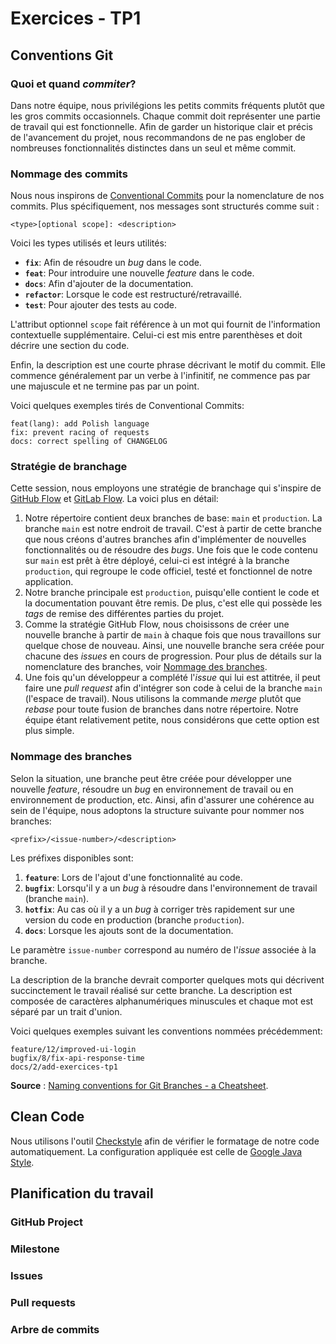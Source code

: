 # Exercices - TP1

## Conventions Git

### Quoi et quand *commiter*?

Dans notre équipe, nous privilégions les petits commits fréquents plutôt que les gros commits occasionnels. Chaque commit doit représenter une partie de travail qui est fonctionnelle. Afin de garder un historique clair et précis de l'avancement du projet, nous recommandons de ne pas englober de nombreuses fonctionnalités distinctes dans un seul et même commit.

### Nommage des commits

Nous nous inspirons de [Conventional Commits](https://www.conventionalcommits.org/en/v1.0.0/#summary) pour la nomenclature de nos commits. Plus spécifiquement, nos messages sont structurés comme suit :

    <type>[optional scope]: <description>

Voici les types utilisés et leurs utilités:

- **`fix`**: Afin de résoudre un *bug* dans le code.
- **`feat`**: Pour introduire une nouvelle *feature* dans le code.
- **`docs`**: Afin d'ajouter de la documentation.
- **`refactor`**: Lorsque le code est restructuré/retravaillé.
- **`test`**: Pour ajouter des tests au code.

L'attribut optionnel `scope` fait référence à un mot qui fournit de l'information contextuelle supplémentaire. Celui-ci est mis entre parenthèses et doit décrire une section du code.

Enfin, la description est une courte phrase décrivant le motif du commit. Elle commence généralement par un verbe à l'infinitif, ne commence pas par une majuscule et ne termine pas par un point.

Voici quelques exemples tirés de Conventional Commits:

    feat(lang): add Polish language
    fix: prevent racing of requests
    docs: correct spelling of CHANGELOG

### Stratégie de branchage

Cette session, nous employons une stratégie de branchage qui s'inspire de [GitHub Flow](https://githubflow.github.io/) et [GitLab Flow](https://about.gitlab.com/topics/version-control/what-is-gitlab-flow/). La voici plus en détail:

1. Notre répertoire contient deux branches de base: `main` et `production`. La branche `main` est notre endroit de travail. C'est à partir de cette branche que nous créons d'autres branches afin d'implémenter de nouvelles fonctionnalités ou de résoudre des *bugs*. Une fois que le code contenu sur `main` est prêt à être déployé, celui-ci est intégré à la branche `production`, qui regroupe le code officiel, testé et fonctionnel de notre application.
2. Notre branche principale est `production`, puisqu'elle contient le code et la documentation pouvant être remis. De plus, c'est elle qui possède les *tags* de remise des différentes parties du projet.
3. Comme la stratégie GitHub Flow, nous choisissons de créer une nouvelle branche à partir de `main` à chaque fois que nous travaillons sur quelque chose de nouveau. Ainsi, une nouvelle branche sera créée pour chacune des *issues* en cours de progression. Pour plus de détails sur la nomenclature des branches, voir [Nommage des branches](#nommage-des-branches).
4. Une fois qu'un développeur a complété l'*issue* qui lui est attitrée, il peut faire une *pull request* afin d'intégrer son code à celui de la branche `main` (l'espace de travail). Nous utilisons la commande *merge* plutôt que *rebase* pour toute fusion de branches dans notre répertoire. Notre équipe étant relativement petite, nous considérons que cette option est plus simple.

### Nommage des branches

Selon la situation, une branche peut être créée pour développer une nouvelle *feature*, résoudre un *bug* en environnement de travail ou en environnement de production, etc. Ainsi, afin d'assurer une cohérence au sein de l'équipe, nous adoptons la structure suivante pour nommer nos branches:

    <prefix>/<issue-number>/<description>

Les préfixes disponibles sont:

1. **`feature`**: Lors de l'ajout d'une fonctionnalité au code.
2. **`bugfix`**: Lorsqu'il y a un *bug* à résoudre dans l'environnement de travail (branche `main`).
3. **`hotfix`**: Au cas où il y a un *bug* à corriger très rapidement sur une version du code en production (branche `production`).
4. **`docs`**: Lorsque les ajouts sont de la documentation.

Le paramètre `issue-number` correspond au numéro de l'*issue* associée à la branche.

La description de la branche devrait comporter quelques mots qui décrivent succinctement le travail réalisé sur cette branche. La description est composée de caractères alphanumériques minuscules et chaque mot est séparé par un trait d'union.

Voici quelques exemples suivant les conventions nommées précédemment:

    feature/12/improved-ui-login
    bugfix/8/fix-api-response-time
    docs/2/add-exercices-tp1

**Source** : [Naming conventions for Git Branches - a Cheatsheet](https://medium.com/@abhay.pixolo/naming-conventions-for-git-branches-a-cheatsheet-8549feca2534#:~:text=Basic%20Rules,0%E2%80%939).

## Clean Code

Nous utilisons l'outil [Checkstyle](https://checkstyle.sourceforge.io/version/8.20/index.html) afin de vérifier le formatage de notre code automatiquement. La configuration appliquée est celle de [Google Java Style](https://google.github.io/styleguide/javaguide.html).

## Planification du travail

### GitHub Project

### Milestone

### Issues

### Pull requests

### Arbre de commits
